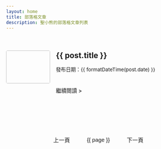 ```yaml
---
layout: home
title: 部落格文章
description: 聖小熊的部落格文章列表
---
```


<script setup>
import { ref, computed } from 'vue'
import { data as allPosts } from '../.vitepress/theme/posts.data.ts'
import { formatDateTime } from '../.vitepress/theme/formatDateTime'

const postsPerPage = 10
const currentPage = ref(1)
const totalPages = computed(() => Math.ceil(allPosts.length / postsPerPage))
const paginatedPosts = computed(() => {
  const start = (currentPage.value - 1) * postsPerPage
  const end = start + postsPerPage
  return allPosts.slice(start, end)
})
const goToPage = (page) => {
  if (page >= 1 && page <= totalPages.value) {
    currentPage.value = page
    window.scrollTo({ top: 0, behavior: 'smooth' })
  }
}
const pageNumbers = computed(() => {
  const pages = []
  for (let i = 1; i <= totalPages.value; i++) {
    pages.push(i)
  }
  return pages
})
</script>

<div class="blog-home">
  <div class="blog-articles-grid">
    <div v-for="post in paginatedPosts" :key="post.url" class="post-item">
      <a :href="post.url" class="post-item-link">
        <div class="post-thumbnail-wrapper">
          <img :src="post.image" :alt="post.title" class="post-thumbnail" />
        </div>
        <div class="post-info">
          <h2 class="post-title">{{ post.title }}</h2>
          <p v-if="post.date" class="post-date">
            發布日期：{{ formatDateTime(post.date) }}
          </p>
          <div v-if="post.excerpt" class="post-excerpt" v-html="post.excerpt"></div>
          <span class="read-more">繼續閱讀 &gt;</span>
        </div>
      </a>
    </div>
  </div>

  <div class="pagination" v-if="totalPages > 1">
    <button
      class="pagination-button"
      :disabled="currentPage === 1"
      @click="goToPage(currentPage - 1)"
    >
      上一頁
    </button>
    <button
      v-for="page in pageNumbers"
      :key="page"
      class="pagination-button"
      :class="{ active: page === currentPage }"
      @click="goToPage(page)"
    >
      {{ page }}
    </button>
    <button
      class="pagination-button"
      :disabled="currentPage === totalPages"
      @click="goToPage(currentPage + 1)"
    >
      下一頁
    </button>
  </div>
</div>

<style scoped>
.blog-home {
  max-width: 960px;
  margin: 0 auto;
  padding: 2rem 0;
}
.blog-articles-grid {
  display: grid;
  grid-template-columns: 1fr;
  gap: 1.5rem;
}
.post-item {
  border-bottom: 1px dashed var(--vp-c-divider);
  padding-bottom: 1.5rem;
  margin-bottom: 1.5rem;
  transition: transform 0.2s ease-in-out, background-color 0.2s ease-in-out;
}
.blog-articles-grid > .post-item:last-child {
  border-bottom: none;
}
.blog-articles-grid .post-item:nth-last-child(1):not(:only-child) {
  border-bottom: none;
}
.post-item:hover {
  transform: translateY(-3px);
  background-color: var(--vp-c-bg-soft);
}
.post-item-link {
  display: flex;
  align-items: flex-start;
  padding: 0.5rem 0;
  text-decoration: none;
  color: inherit;
  height: 100%;
}
.post-thumbnail-wrapper {
  flex-shrink: 0;
  width: 120px;
  height: 90px;
  margin-right: 1rem;
  border-radius: 4px;
  overflow: hidden;
}
.post-thumbnail {
  width: 100%;
  height: 100%;
  object-fit: cover;
}
.post-info {
  flex-grow: 1;
}
.post-info .post-title {
  border-top: none;
  padding-top: 0;
  margin-top: 0;
  font-size: 1.3rem;
  line-height: 1.3;
  margin-bottom: 0.5rem;
  color: var(--vp-c-text-1);
}
.post-date {
  color: var(--vp-c-text-2);
  font-size: 0.85rem;
  margin-bottom: 0.8rem;
}
.post-excerpt {
  color: var(--vp-c-text-2);
  line-height: 1.5;
  font-size: 0.95rem;
  margin-bottom: 1rem;
  display: -webkit-box;
  -webkit-line-clamp: 3;
  -webkit-box-orient: vertical;
  overflow: hidden;
  text-overflow: ellipsis;
}
.read-more {
  display: inline-block;
  color: var(--vp-c-brand-1);
  font-weight: 500;
  font-size: 0.9rem;
  margin-top: 0.5rem;
}
.read-more:hover {
  text-decoration: underline;
}
.pagination {
  display: flex;
  justify-content: center;
  align-items: center;
  margin-top: 3rem;
  gap: 0.5rem;
  flex-wrap: wrap;
}
.pagination-button {
  background-color: var(--vp-c-bg-soft);
  color: var(--vp-c-text-1);
  border: 1px solid var(--vp-c-divider);
  padding: 0.6rem 1.2rem;
  border-radius: 6px;
  cursor: pointer;
  transition: background-color 0.2s, border-color 0.2s, color 0.2s;
  font-size: 0.95rem;
}
.pagination-button:hover:not(:disabled) {
  background-color: var(--vp-c-brand-1);
  color: var(--vp-c-white);
  border-color: var(--vp-c-brand-1);
}
.pagination-button.active {
  background-color: var(--vp-c-brand-1);
  color: var(--vp-c-white);
  border-color: var(--vp-c-brand-1);
  cursor: default;
}
.pagination-button:disabled {
  opacity: 0.6;
  cursor: not-allowed;
}
@media (max-width: 767px) {
  .post-item-link {
    flex-direction: row;
    align-items: flex-start;
    text-align: left;
  }
  .post-thumbnail-wrapper {
    width: 100px;
    height: 75px;
    margin-right: 1rem;
    margin-bottom: 0;
  }
  .post-title {
    font-size: 1.25rem;
  }
  .post-excerpt {
    -webkit-line-clamp: 2;
  }
}
</style>
